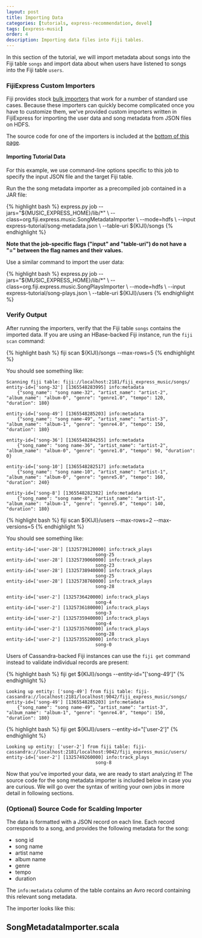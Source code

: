 ```yaml
---
layout: post
title: Importing Data
categories: [tutorials, express-recommendation, devel]
tags: [express-music]
order: 4
description: Importing data files into Fiji tables.
---
```



In this section of the tutorial, we will import metadata about songs into the Fiji table `songs`
and import data about when users have listened to songs into the Fiji table `users`.


### FijiExpress Custom Importers

Fiji provides stock [bulk importers]({{site.userguide_mapreduce_devel}}/bulk-importers/) that work for a
number of standard use cases. Because these importers can quickly become complicated once
you have to customize them, we've provided custom importers written in FijiExpress for importing the
user data and song metadata from JSON files on HDFS.

The source code for one of the importers is included at the [bottom of this page](#importer-source).

#### Importing Tutorial Data
For this example, we use command-line options specific to this job to specify the input JSON file
and the target Fiji table.

Run the the song metadata importer as a precompiled job contained in a JAR file:

<div class="userinput">
{% highlight bash %}
express.py job --jars="${MUSIC_EXPRESS_HOME}/lib/*" \
    --class=org.fiji.express.music.SongMetadataImporter \
    --mode=hdfs \
    --input express-tutorial/song-metadata.json \
    --table-uri ${KIJI}/songs
{% endhighlight %}
</div>

**Note that the job-specific flags ("input" and "table-uri") do not have a "=" between the flag names and their values.**

Use a similar command to import the user data:

<div class="userinput">
{% highlight bash %}
express.py job --jars="${MUSIC_EXPRESS_HOME}/lib/*" \
    --class=org.fiji.express.music.SongPlaysImporter \
    --mode=hdfs \
    --input express-tutorial/song-plays.json \
    --table-uri ${KIJI}/users
{% endhighlight %}
</div>


### Verify Output

After running the importers, verify that the Fiji table `songs` contains the imported data.  If you
are using an HBase-backed Fiji instance, run the `fiji scan` command:

<div class="userinput">
{% highlight bash %}
fiji scan ${KIJI}/songs --max-rows=5
{% endhighlight %}
</div>

You should see something like:

    Scanning fiji table: fiji://localhost:2181/fiji_express_music/songs/
    entity-id=['song-32'] [1365548283995] info:metadata
        {"song_name": "song name-32", "artist_name": "artist-2", "album_name": "album-0", "genre": "genre1.0", "tempo": 120, "duration": 180}

    entity-id=['song-49'] [1365548285203] info:metadata
        {"song_name": "song name-49", "artist_name": "artist-3", "album_name": "album-1", "genre": "genre4.0", "tempo": 150, "duration": 180}

    entity-id=['song-36'] [1365548284255] info:metadata
        {"song_name": "song name-36", "artist_name": "artist-2", "album_name": "album-0", "genre": "genre1.0", "tempo": 90, "duration": 0}

    entity-id=['song-10'] [1365548282517] info:metadata
        {"song_name": "song name-10", "artist_name": "artist-1", "album_name": "album-0", "genre": "genre5.0", "tempo": 160, "duration": 240}

    entity-id=['song-8'] [1365548282382] info:metadata
        {"song_name": "song name-8", "artist_name": "artist-1", "album_name": "album-1", "genre": "genre5.0", "tempo": 140, "duration": 180}

<div class="userinput">
{% highlight bash %}
fiji scan ${KIJI}/users --max-rows=2 --max-versions=5
{% endhighlight %}
</div>

You should see something like:

    entity-id=['user-28'] [1325739120000] info:track_plays
                                     song-25
    entity-id=['user-28'] [1325739060000] info:track_plays
                                     song-23
    entity-id=['user-28'] [1325738940000] info:track_plays
                                     song-25
    entity-id=['user-28'] [1325738760000] info:track_plays
                                     song-28

    entity-id=['user-2'] [1325736420000] info:track_plays
                                     song-4
    entity-id=['user-2'] [1325736180000] info:track_plays
                                     song-3
    entity-id=['user-2'] [1325735940000] info:track_plays
                                     song-4
    entity-id=['user-2'] [1325735760000] info:track_plays
                                     song-28
    entity-id=['user-2'] [1325735520000] info:track_plays
                                     song-0


Users of Cassandra-backed Fiji instances can use the `fiji get` command instead to validate
individual records are present:

<div class="userinput">
{% highlight bash %}
fiji get ${KIJI}/songs --entity-id="['song-49']"
{% endhighlight %}
</div>

    Looking up entity: ['song-49'] from fiji table: fiji-cassandra://localhost:2181/localhost:9042/fiji_express_music/songs/
    entity-id=['song-49'] [1365548285203] info:metadata
        {"song_name": "song name-49", "artist_name": "artist-3", "album_name": "album-1", "genre": "genre4.0", "tempo": 150, "duration": 180}

<div class="userinput">
{% highlight bash %}
fiji get ${KIJI}/users --entity-id="['user-2']"
{% endhighlight %}
</div>

    Looking up entity: ['user-2'] from fiji table: fiji-cassandra://localhost:2181/localhost:9042/fiji_express_music/users/
    entity-id=['user-2'] [1325749260000] info:track_plays
                                     song-8


Now that you've imported your data, we are ready to start analyzing it!  The source code for the
song metadata importer is included below in case you are curious.  We will go over the syntax of
writing your own jobs in more detail in following sections.

<a id="importer-source"></a>
### (Optional) Source Code for Scalding Importer

The data is formatted with a JSON record on each line. Each record corresponds to a song, and
provides the following metadata for the song:

* song id
* song name
* artist name
* album name
* genre
* tempo
* duration

The `info:metadata` column of the table contains an Avro record containing this relevant song
metadata.

The importer looks like this:

<div id="accordion-container">
  <h2 class="accordion-header"> SongMetadataImporter.scala </h2>
  <div class="accordion-content">
        <script src="http://gist-it.appspot.com/github/fijiproject/fiji-express-music/raw/{{site.music_express_devel_branch}}/src/main/scala/org/fiji/express/music/SongMetadataImporter.scala"> </script>
  </div>
</div>
